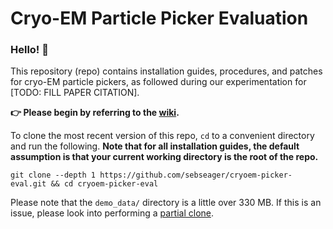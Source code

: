 # Cryo-EM Particle Picker Evaluation

### Hello! :wave:

This repository (repo) contains installation guides, procedures, and patches for cryo-EM particle pickers, as followed during our experimentation for [TODO: FILL PAPER CITATION].

**:point_right: Please begin by referring to the [wiki](../../wiki).**

To clone the most recent version of this repo, `cd` to a convenient directory and run the following. **Note that for all installation guides, the default assumption is that your current working directory is the root of the repo.**

```shell script
git clone --depth 1 https://github.com/sebseager/cryoem-picker-eval.git && cd cryoem-picker-eval
```

Please note that the `demo_data/` directory is a little over 330 MB. If this is an issue, please look into performing a [partial clone](https://github.blog/2020-12-21-get-up-to-speed-with-partial-clone-and-shallow-clone/).
